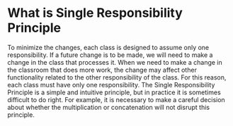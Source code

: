 # What is Single Responsibility Principle
To minimize the changes, each class is designed to assume only one responsibility.
If a future change is to be made, we will need to make a change in the class that processes it. 
When we need to make a change in the classroom that does more work, the change may affect other functionality related to the other responsibility of the class. 
For this reason, each class must have only one responsibility. 
The Single Responsibility Principle is a simple and intuitive principle, but in practice it is sometimes difficult to do right. 
For example, it is necessary to make a careful decision about whether the multiplication or concatenation will not disrupt this principle.
